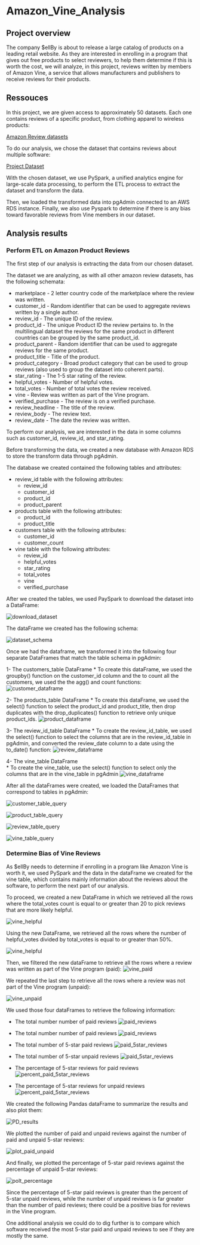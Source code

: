 # Amazon_Vine_Analysis

## Project overview

The company $ellBy is about to release a large catalog of products on a leading retail website. 
As they are interested in enrolling in a program that gives out free products to select reviewers, 
to help them determine if this is worth the cost, we will analyze, in this project, reviews written by 
members of Amazon Vine, a service that allows manufacturers and publishers to receive reviews for 
their products.


## Ressouces 

In this project, we are given access to approximately 50 datasets. Each one contains reviews of a specific product, 
from clothing apparel to wireless products:

[Amazon Review datasets](https://s3.amazonaws.com/amazon-reviews-pds/tsv/index.txt)

To do our analysis, we chose the dataset that contains reviews about multiple software:

[Project Dataset](https://s3.amazonaws.com/amazon-reviews-pds/tsv/amazon_reviews_us_Software_v1_00.tsv.gz)

With the chosen dataset, we use PySpark, a unified analytics engine for large-scale data processing, to 
perform the ETL process to extract the dataset and transform the data.

Then, we loaded the transformed data into pgAdmin connected to an AWS RDS instance. Finally, we also use Pyspark to determine
if there is any bias toward favorable reviews from Vine members in our dataset.


## Analysis results

### Perform ETL on Amazon Product Reviews

The first step of our analysis is extracting the data from our chosen dataset.

The dataset we are analyzing, as with all other amazon review datasets, has the following schemata:

*	marketplace       - 2 letter country code of the marketplace where the review was written.
*	customer_id       - Random identifier that can be used to aggregate reviews written by a single author.
*	review_id         - The unique ID of the review.
*	product_id        - The unique Product ID the review pertains to. In the multilingual dataset the reviews
                    	for the same product in different countries can be grouped by the same product_id.
*	product_parent    - Random identifier that can be used to aggregate reviews for the same product.
*	product_title     - Title of the product.
*	product_category  - Broad product category that can be used to group reviews 
                    (also used to group the dataset into coherent parts).
*	star_rating       - The 1-5 star rating of the review.
*	helpful_votes     - Number of helpful votes.
*	total_votes       - Number of total votes the review received.
*	vine              - Review was written as part of the Vine program.
*	verified_purchase - The review is on a verified purchase.
*	review_headline   - The title of the review.
*	review_body       - The review text.
*	review_date       - The date the review was written.

To perform our analysis, we are interested in the data in some columns such as customer_id, review_id, and star_rating.

Before transforming the data, we created a new database with Amazon RDS to store the transform data through pgAdmin.

The database we created contained the following tables and attributes:

* review_id table with the following attributes: 
	* review_id
	* customer_id
	* product_id
	* product_parent
* products table with the following attributes: 
	* product_id
	* product_title
* customers table with the following attributes: 
	* customer_id
	* customer_count
* vine table with the following attributes: 
	* review_id
	* helpful_votes
	* star_rating
	* total_votes
	* vine
	* verified_purchase

After we created the tables, we used PaySpark to download the dataset into a DataFrame:

![download_dataset](https://github.com/valerielnd/Amazon_Vine_Analysis/blob/main/dowload_dataset.png)

The dataFrame we created has the following schema:

![dataset_schema](https://github.com/valerielnd/Amazon_Vine_Analysis/blob/main/data_set_schema.png)

Once we had the dataframe, we transformed it into the following four separate DataFrames that match the table schema in pgAdmin:

1-	The customers_table DataFrame
	*	To create this dataFrame, we used the groupby() function on the customer_id column and the to count all the customers, we used the 
			the agg() and count functions:
			![customer_dataframe](https://github.com/valerielnd/Amazon_Vine_Analysis/blob/main/customer_table.png)
		
2-	The products_table DataFrame
	*	To create this dataFrame, we used the select() function to select the product_id and product_title, then drop 
		duplicates with the drop_duplicates() function to retrieve only unique product_ids.
		![product_dataframe](https://github.com/valerielnd/Amazon_Vine_Analysis/blob/main/products_table.png)
	
3-	The review_id_table DataFrame
	*	To create the review_id_table, we used the select() function to select the columns that are in the review_id_table in pgAdmin,
		and converted the review_date column to a date using the to_date() function:
		![review_dataframe](https://github.com/valerielnd/Amazon_Vine_Analysis/blob/main/review_table.png)
	
4-	The vine_table DataFrame	
	*	To create the vine_table, use the select() function to select only the columns that are in the vine_table in pgAdmin
		![vine_dataframe](https://github.com/valerielnd/Amazon_Vine_Analysis/blob/main/vine_table.png)


After all the dataFrames were created, we loaded the DataFrames that correspond to tables in pgAdmin:

![customer_table_query](https://github.com/valerielnd/Amazon_Vine_Analysis/blob/main/customer_table_query.png)

![product_table_query](https://github.com/valerielnd/Amazon_Vine_Analysis/blob/main/product_table_query.png)

![review_table_query](https://github.com/valerielnd/Amazon_Vine_Analysis/blob/main/review_table_query.png)

![vine_table_query](https://github.com/valerielnd/Amazon_Vine_Analysis/blob/main/vine_table_query.png)


### Determine Bias of Vine Reviews

As $ellBy needs to determine if enrolling in a program like Amazon Vine is worth it, we
used PySpark and the data in the dataFrame we created for the vine table, which contains mainly
information about the reviews about the software, to perform the next part of our analysis.

To proceed, we created a new DataFrame in which we retrieved all the rows where the total_votes count 
is equal to or greater than 20 to pick reviews that are more likely helpful.

![vine_helpful]()

Using the new DataFrame, we retrieved all the rows where the number of helpful_votes divided by total_votes is equal 
to or greater than 50%.

![vine_helpful]()

Then, we filtered the new dataFrame to retrieve all the rows where a review was written as part of the Vine program (paid):
![vine_paid]()

We repeated the last step to retrieve all the rows where a review was not part of the Vine program (unpaid):

![vine_unpaid]()

We used those four dataFrames to retrieve the following information:

* 	The total number number of paid reviews
	![paid_reviews]()
	
*	The total number number of paid reviews
	![paid_reviews]()
	
*	The total number of 5-star paid reviews
	![paid_5star_reviews]()
	
*	The total number of 5-star unpaid reviews
	![paid_5star_reviews]()
	
*	The percentage of 5-star reviews for paid reviews
	![percent_paid_5star_reviews]()
	
*	The percentage of 5-star reviews for unpaid reviews
	![percent_paid_5star_reviews]()
	
We created the following Pandas dataFrame to summarize the results and also plot them:

![PD_results]()

We plotted the number of paid and unpaid reviews against the number of paid and unpaid 5-star reviews:

![plot_paid_unpaid]()

And finally, we plotted the percentage of 5-star paid reviews against the percentage of unpaid 5-star reviews:

![polt_percentage]()

Since the percentage of 5-star paid reviews is greater than the percent of 5-star unpaid reviews, while the number
of unpaid reviews is far greater than the number of paid reviews; there could be a positive bias for reviews in the Vine program.

One additional analysis we could do to dig further is to compare which software received the most 5-star
paid and unpaid reviews to see if they are mostly the same.




